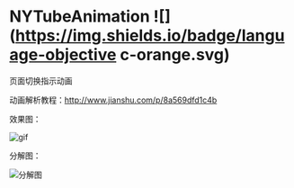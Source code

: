 # NYTubeAnimation ![](https://img.shields.io/badge/language-objective c-orange.svg)
页面切换指示动画

动画解析教程：http://www.jianshu.com/p/8a569dfd1c4b    

效果图：


![gif](https://github.com/lfny2580832/NYTubeAnimation/blob/master/demo.gif)

分解图：


![分解图](https://github.com/lfny2580832/NYTubeAnimation/blob/master/分解图.png)

